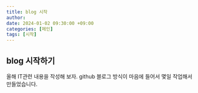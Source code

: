 ```yaml
---
title: blog 시작
author: 
date: 2024-01-02 09:30:00 +09:00
categories: [메인]
tags: [시작]
---
```


## blog 시작하기
올해 IT관련 내용을 작성해 보자.
github 블로그 방식이 마음에 들어서 몇일 작업해서 만들었습니다.